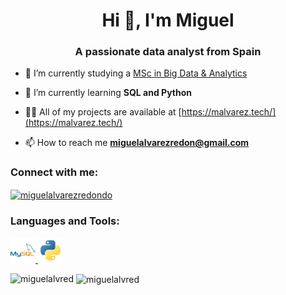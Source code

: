 <h1 align="center">Hi 👋, I'm Miguel</h1>
<h3 align="center">A passionate data analyst from Spain</h3>

- 🔭 I’m currently studying a [MSc in Big Data & Analytics](https://www.eae.es/full-time/master-big-data-and-analytics/presentacion)

- 🌱 I’m currently learning **SQL and Python**

- 👨‍💻 All of my projects are available at [https://malvarez.tech/](https://malvarez.tech/)

- 📫 How to reach me **miguelalvarezredon@gmail.com**

<h3 align="left">Connect with me:</h3>
<p align="left">
<a href="https://linkedin.com/in/miguelalvarezredondo" target="blank"><img align="center" src="https://raw.githubusercontent.com/rahuldkjain/github-profile-readme-generator/master/src/images/icons/Social/linked-in-alt.svg" alt="miguelalvarezredondo" height="30" width="40" /></a>
</p>

<h3 align="left">Languages and Tools:</h3>
<p align="left"> <a href="https://www.mysql.com/" target="_blank" rel="noreferrer"> <img src="https://raw.githubusercontent.com/devicons/devicon/master/icons/mysql/mysql-original-wordmark.svg" alt="mysql" width="40" height="40"/> </a> <a href="https://www.python.org" target="_blank" rel="noreferrer"> <img src="https://raw.githubusercontent.com/devicons/devicon/master/icons/python/python-original.svg" alt="python" width="40" height="40"/> </a> </p>

<p><img align="left" src="https://github-readme-stats.vercel.app/api/top-langs?username=miguelalvred&show_icons=true&locale=en&layout=compact" alt="miguelalvred" /></p>

<p>&nbsp;<img align="center" src="https://github-readme-stats.vercel.app/api?username=miguelalvred&show_icons=true&locale=en" alt="miguelalvred" /></p>


